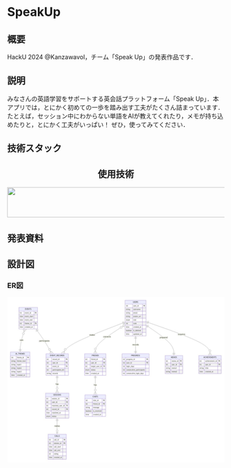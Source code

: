 # SpeakUp

## 概要

HackU 2024 @Kanzawavol，チーム「Speak Up」の発表作品です．

## 説明

みなさんの英語学習をサポートする英会話プラットフォーム「Speak Up」．本アプリでは，とにかく初めての一歩を踏み出す工夫がたくさん詰まっています．たとえば，セッション中にわからない単語をAIが教えてくれたり，メモが持ち込めたりと，とにかく工夫がいっぱい！
ぜひ，使ってみてください．

## 技術スタック

<div align="center">
  <h2 align="center">使用技術</h2>
  <img height="70" width="200%" src="https://skillicons.dev/icons?i=go,typescript,react,mysql">
</div>

## 発表資料

## 設計図

### ER図

![ER図](./docs/image.png)